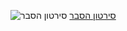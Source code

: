 ![סירטון הסבר](https://img.youtube.com/vi/PQvy8Xj7gTA/0.jpg)
[סירטון הסבר](https://www.youtube.com/watch?v=PQvy8Xj7gTA)


